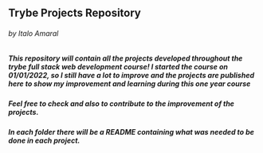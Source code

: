 ## Trybe Projects Repository
###### by Italo Amaral

##

##### This repository will contain all the projects developed throughout the trybe full stack web development course! I started the course on 01/01/2022, so I still have a lot to improve and the projects are published here to show my improvement and learning during this one year course

##### Feel free to check and also to contribute to the improvement of the projects.

##### In each folder there will be a README containing what was needed to be done in each project.

## 